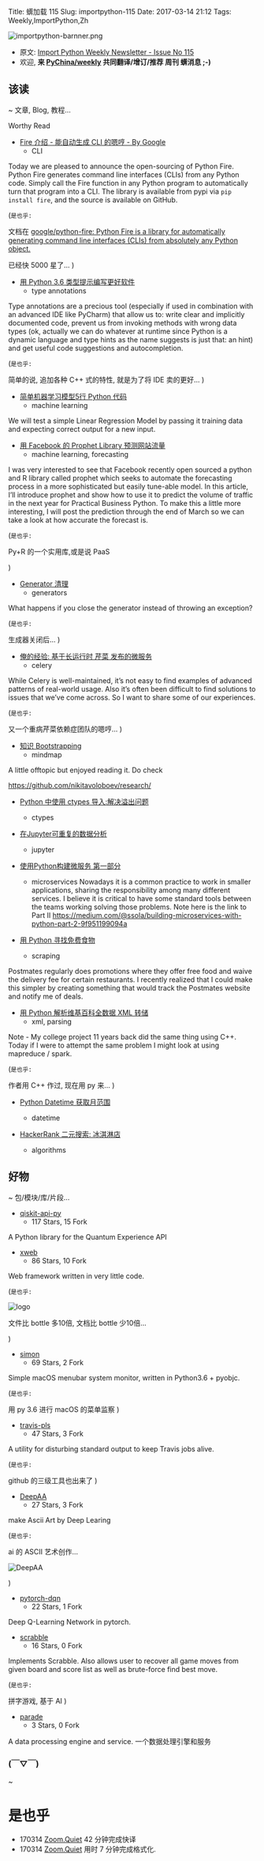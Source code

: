 Title: 蠎加载 115
Slug: importpython-115
Date: 2017-03-14 21:12
Tags: Weekly,ImportPython,Zh

![importpython-barnner.png](http://zoomq.qiniudn.com/ZQCollection/snap/importpython-barnner.png?imageView2/2/h/210)


- 原文: [Import Python Weekly Newsletter - Issue No 115](http://importpython.com/newsletter/no/115/)
- 欢迎, **来 [PyChina/weekly](https://github.com/PyChina/weekly) 共同翻译/增订/推荐 周刊 蠎消息 ;-)**

## 该读
~ 文章, Blog, 教程...



Worthy Read

- [Fire 介绍 - 能自动生成 CLI 的嗯哼 - By Google](https://opensource.googleblog.com/2017/03/python-fire-command-line.html)
    + CLI

Today we are pleased to announce the open-sourcing of Python Fire. Python Fire generates command line interfaces (CLIs) from any Python code. Simply call the Fire function in any Python program to automatically turn that program into a CLI. The library is available from pypi via `pip install fire`, and the source is available on GitHub.

(`是也乎:`

文档在 [google/python-fire: Python Fire is a library for automatically generating command line interfaces (CLIs) from absolutely any Python object.](https://github.com/google/python-fire#python-fire)

已经快 5000 星了...
)


- [用 Python 3.6 类型提示编写更好软件](http://www.daveoncode.com/2017/03/06/writing-better-software-with-python-3-6-type-hints/)
    + type annotations

Type annotations are a precious tool (especially if used in combination with an advanced IDE like PyCharm) that allow us to: write clear and implicitly documented code, prevent us from invoking methods with wrong data types (ok, actually we can do whatever at runtime since Python is a dynamic language and type hints as the name suggests is just that: an hint) and get useful code suggestions and autocompletion.


(`是也乎:`

简单的说, 追加各种 C++ 式的特性, 就是为了将 IDE 卖的更好...
)



- [简单机器学习模型5行 Python 代码](https://medium.com/@ramansah/simple-machine-learning-model-in-python-in-5-lines-of-code-fe03d72e78c6)
    + machine learning

We will test a simple Linear Regression Model by passing it training data and expecting correct output for a new input.


- [用 Facebook 的 Prophet Library 预测网站流量 ](http://pbpython.com/prophet-overview.html)
    + machine learning, forecasting

I was very interested to see that Facebook recently open sourced a python and R library called prophet which seeks to automate the forecasting process in a more sophisticated but easily tune-able model. In this article, I’ll introduce prophet and show how to use it to predict the volume of traffic in the next year for Practical Business Python. To make this a little more interesting, I will post the prediction through the end of March so we can take a look at how accurate the forecast is.

(`是也乎:`

Py+R 的一个实用库,或是说 PaaS

)

- [Generator 清理](http://amir.rachum.com/blog/2017/03/03/generator-cleanup/)
    + generators

What happens if you close the generator instead of throwing an exception?

(`是也乎:`

生成器关闭后...
)


- [俺的经验: 基于长运行时 芹菜 发布的微服务](https://theblog.workey.co/my-experiences-with-a-long-running-celery-based-microprocess-b2cc30da94f5)
    + celery

While Celery is well-maintained, it’s not easy to find examples of advanced patterns of real-world usage. Also it’s often been difficult to find solutions to issues that we’ve come across. So I want to share some of our experiences.

(`是也乎:`

又一个重病芹菜依赖症团队的嗯哼...
)


- [知识 Bootstrapping](https://medium.com/@NikitaVoloboev/knowledge-bootstrapping-36c97e0dee19#.c0e9kmpqp)
    + mindmap

A little offtopic but enjoyed reading it. Do check 

https://github.com/nikitavoloboev/research/




- [Python 中使用 ctypes 导入:解决溢出问题](https://www.cossacklabs.com/blog/fighting-ctypes-overflows.html)
    + ctypes

- [在Jupyter可重复的数据分析](https://jakevdp.github.io/blog/2017/03/03/reproducible-data-analysis-in-jupyter/)
    + jupyter

- [使用Python构建微服务 第一部分](https://medium.com/@ssola/building-microservices-with-python-part-i-5240a8dcc2fb)
    + microservices
Nowadays it is a common practice to work in smaller applications, sharing the responsibility among many different services. I believe it is critical to have some standard tools between the teams working solving those problems. Note here is the link to Part II https://medium.com/@ssola/building-microservices-with-python-part-2-9f951199094a


- [用 Python 寻找免费食物](http://jamesbvaughan.com/python-twilio-scraping/)
    + scraping

Postmates regularly does promotions where they offer free food and waive the delivery fee for certain restaurants. I recently realized that I could make this simpler by creating something that would track the Postmates website and notify me of deals.


- [用 Python 解析维基百科全数据 XML 转储](http://www.heatonresearch.com/2017/03/03/python-basic-wikipedia-parsing.html)
    + xml, parsing

Note - My college project 11 years back did the same thing using C++. Today if I were to attempt the same problem I might look at using mapreduce / spark.

(`是也乎:`

作者用 C++ 作过, 现在用 py 来...
)


- [Python Datetime 获取月范围](https://www.codingforentrepreneurs.com/blog/datetime-monthly-ranges/)
    + datetime

- [HackerRank 二元搜索: 冰淇淋店](http://thisthread.blogspot.com/2017/03/hackerrank-binary-search-ice-cream.html)
    + algorithms




## 好物
~ 包/模块/库/片段...

- [qiskit-api-py](https://github.com/IBM/qiskit-api-py)
    - 117 Stars, 15 Fork

A Python library for the Quantum Experience API

- [xweb](https://github.com/gaojiuli/xweb)
    - 86 Stars, 10 Fork

Web framework written in very little code.

(`是也乎:`

![logo](https://github.com/gaojiuli/xweb/raw/master/logo.png)

文件比 bottle 多10倍,
文档比 bottle 少10倍...


)

- [simon](https://github.com/hcyrnd/simon)
    - 69 Stars, 2 Fork

Simple macOS menubar system monitor, written in Python3.6 + pyobjc.

(`是也乎:`

用 py 3.6 进行 macOS 的菜单监察
)

- [travis-pls](https://github.com/naftulikay/travis-pls)
    - 47 Stars, 3 Fork

A utility for disturbing standard output to keep Travis jobs alive.

(`是也乎:`

github 的三级工具也出来了
)

- [DeepAA](https://github.com/OsciiArt/DeepAA)
    - 27 Stars, 3 Fork

make Ascii Art by Deep Learing

(`是也乎:`

ai 的 ASCII 艺术创作...

![DeepAA](https://camo.githubusercontent.com/fe8c220256088ad932864ace9e1c3940723b0fb2/687474703a2f2f692e696d6775722e636f6d2f726173615951692e706e67)

)

- [pytorch-dqn](https://github.com/transedward/pytorch-dqn)
    - 22 Stars, 1 Fork

Deep Q-Learning Network in pytorch.

- [scrabble](https://github.com/benjamincrom/scrabble)
    - 16 Stars, 0 Fork

Implements Scrabble. Also allows user to recover all game moves from given board and score list as well as brute-force find best move.

(`是也乎:`

拼字游戏, 基于 AI
)


- [parade](https://github.com/bailaohe/parade)
    - 3 Stars, 0 Fork

A data processing engine and service. 
一个数据处理引擎和服务


### (￣▽￣)
~ 

# 是也乎

- 170314 [Zoom.Quiet](http://zoomquiet.io) 42 分钟完成快译
- 170314 [Zoom.Quiet](http://zoomquiet.io) 用时 7 分钟完成格式化.


